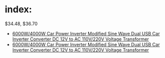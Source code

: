 # index:
$34.48, $36.70
- [6000W/4000W Car Power Inverter Modified Sine Wave Dual USB Car Inverter Converter DC 12V to AC 110V/220V Voltage Transformer](https://www.aliexpress.us/item/3256808023874566.html)
- [6000W/4000W Car Power Inverter Modified Sine Wave Dual USB Car Inverter Converter DC 12V to AC 110V/220V Voltage Transformer](https://www.aliexpress.us/item/3256808023874566.html)
